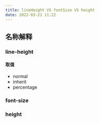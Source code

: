 ```yaml
---
title: lineHeight VS fontSize VS height
date: 2022-03-21 11:22
---
```

## 名称解释
### line-height
#### 取值
- normal
- inherit
- percentage
### font-size
> 
### height